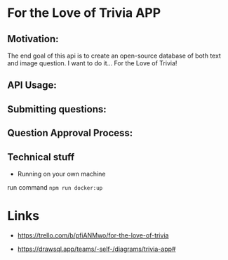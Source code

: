 # For the Love of Trivia APP

## Motivation:

The end goal of this api is to create an open-source database of both text and image question. I want to do it... For the Love of Trivia!

## API Usage:

## Submitting questions:

## Question Approval Process:

## Technical stuff

- Running on your own machine

run command `npm run docker:up`

# Links

- https://trello.com/b/pfiANMwo/for-the-love-of-trivia

- https://drawsql.app/teams/-self-/diagrams/trivia-app#
